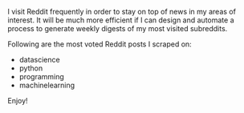 I visit Reddit frequently in order to stay on top of news in my areas of interest. It will be much more efficient if I can design and automate a process to generate weekly digests of my most visited subreddits.

Following are the most voted Reddit posts I scraped on:

* datascience
* python
* programming
* machinelearning

Enjoy!



